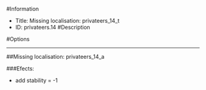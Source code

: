 #Information
 - Title: Missing localisation: privateers_14_t
 - ID: privateers.14
#Description

#Options

___
##Missing localisation: privateers_14_a

###Efects:<ul><li>add stability = -1</li></ul>
